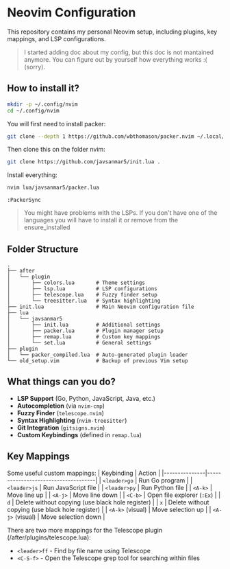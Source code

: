 # Neovim Configuration

This repository contains my personal Neovim setup, including plugins, key mappings, and LSP configurations. 

> I started adding doc about my config, but this doc is not mantained anymore. You can figure out by yourself how everything works :( (sorry). 


## How to install it?

```bash
mkdir -p ~/.config/nvim
cd ~/.config/nvim
```

You will first need to install packer:
```bash
git clone --depth 1 https://github.com/wbthomason/packer.nvim ~/.local/share/nvim/site/pack/packer/start/packer.nvim

```

Then clone this on the folder nvim:
```bash
git clone https://github.com/javsanmar5/init.lua . 
```

Install everything:
```bash
nvim lua/javsanmar5/packer.lua
```
```vim
:PackerSync
```

> You might have problems with the LSPs. If you don't have one of the languages you will have to install it or remove from the ensure_installed

## Folder Structure
```
.
├── after
│   └── plugin
│       ├── colors.lua       # Theme settings
│       ├── lsp.lua          # LSP configurations
│       ├── telescope.lua    # Fuzzy finder setup
│       └── treesitter.lua   # Syntax highlighting
├── init.lua                 # Main Neovim configuration file
├── lua
│   └── javsanmar5
│       ├── init.lua         # Additional settings
│       ├── packer.lua       # Plugin manager setup
│       ├── remap.lua        # Custom key mappings
│       └── set.lua          # General settings
├── plugin
│   └── packer_compiled.lua  # Auto-generated plugin loader
└── old_setup.vim            # Backup of previous Vim setup
```

## What things can you do?
- **LSP Support** (Go, Python, JavaScript, Java, etc.)
- **Autocompletion** (via `nvim-cmp`)
- **Fuzzy Finder** (`telescope.nvim`)
- **Syntax Highlighting** (`nvim-treesitter`)
- **Git Integration** (`gitsigns.nvim`)
- **Custom Keybindings** (defined in `remap.lua`)

## Key Mappings
Some useful custom mappings:
| Keybinding    | Action                              |
|---------------|-------------------------------------|
| `<leader>go`  | Run Go program                      |
| `<leader>js`  | Run JavaScript file                 |
| `<leader>py`  | Run Python file                     |
| `<A-k>`       | Move line up                        |
| `<A-j>`       | Move line down                      |
| `<C-b>`       | Open file explorer (`:Ex`)          |
| `d`           | Delete without copying (use black hole register) |
| `x`           | Delete without copying (use black hole register) |
| `<A-k>` (visual) | Move selection up                   |
| `<A-j>` (visual) | Move selection down                 |

There are two more mappings for the Telescope plugin (/after/plugins/telescope.lua):
- `<leader>ff` - Find by file name using Telescope
- `<C-S-f>` - Open the Telescope grep tool for searching within files
